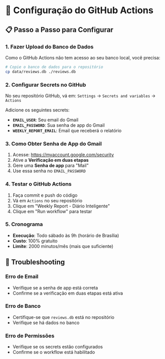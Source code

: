 # 🤖 Configuração do GitHub Actions

## 📋 Passo a Passo para Configurar

### 1. **Fazer Upload do Banco de Dados**
Como o GitHub Actions não tem acesso ao seu banco local, você precisa:

```bash
# Copie o banco de dados para o repositório
cp data/reviews.db ./reviews.db
```

### 2. **Configurar Secrets no GitHub**

No seu repositório GitHub, vá em:
`Settings` → `Secrets and variables` → `Actions`

Adicione os seguintes secrets:

- **`EMAIL_USER`**: Seu email do Gmail
- **`EMAIL_PASSWORD`**: Sua senha de app do Gmail
- **`WEEKLY_REPORT_EMAIL`**: Email que receberá o relatório

### 3. **Como Obter Senha de App do Gmail**

1. Acesse: https://myaccount.google.com/security
2. Ative a **Verificação em duas etapas**
3. Gere uma **Senha de app** para "Mail"
4. Use essa senha no `EMAIL_PASSWORD`

### 4. **Testar o GitHub Actions**

1. Faça commit e push do código
2. Vá em `Actions` no seu repositório
3. Clique em "Weekly Report - Diário Inteligente"
4. Clique em "Run workflow" para testar

### 5. **Cronograma**

- **Execução**: Todo sábado às 9h (horário de Brasília)
- **Custo**: 100% gratuito
- **Limite**: 2000 minutos/mês (mais que suficiente)

## 🔧 Troubleshooting

### Erro de Email
- Verifique se a senha de app está correta
- Confirme se a verificação em duas etapas está ativa

### Erro de Banco
- Certifique-se que `reviews.db` está no repositório
- Verifique se há dados no banco

### Erro de Permissões
- Verifique se os secrets estão configurados
- Confirme se o workflow está habilitado
